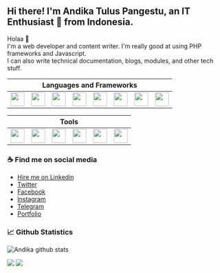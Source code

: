 ## Hi there! I'm Andika Tulus Pangestu, an IT Enthusiast 🚀 from Indonesia.

Holaa 👋 <br/>
I'm a web developer and content writer. I'm really good at using PHP frameworks and Javascript.  
I can also write technical documentation, blogs, modules, and other tech stuff.

<table>
<thead>
  <tr>
    <th colspan="12">Languages and Frameworks</th>
  </tr>
</thead>
<tbody>
  <tr>
    <td>
      <img height="32" width="32" src="https://cdn.simpleicons.org/php/#777BB4" />
    </td>
    <td>
      <img height="32" width="32" src="https://cdn.simpleicons.org/javascript/#F7DF1E" />
    </td>
    <td>
      <img height="32" width="32" src="https://cdn.simpleicons.org/python/#3776AB" />
    </td>
    <td>
      <img height="32" width="32" src="https://cdn.simpleicons.org/dart/#0175C2" />
    </td>
    <td>
      <img height="32" width="32" src="https://cdn.simpleicons.org/codeigniter/#EF4223" />
    </td>
    <td>
      <img height="32" width="32" src="https://cdn.simpleicons.org/laravel/#FF2D20" />
    </td>
    <td>
      <img height="32" width="32" src="https://cdn.simpleicons.org/hugo/#FF4088" />
    </td>
    <td>
      <img height="32" width="32" src="https://cdn.simpleicons.org/flutter/#02569B" />
    </td>
  </tr>
</tbody>
</table>

<!-- Tools -->
<table>
<thead>
  <tr>
    <th colspan="12">Tools</th>
  </tr>
</thead>
<tbody>
  <tr>
    <td>
      <img height="32" width="32" src="https://cdn.simpleicons.org/visualstudiocode/#FF4088" />
    </td>
    <td>
      <img height="32" width="32" src="https://cdn.simpleicons.org/git/#02569B" />
    </td>
    <td>
      <img height="32" width="32" src="https://cdn.simpleicons.org/windows10/#0078D6" />
    </td>
    <td>
      <img height="32" width="32" src="https://cdn.simpleicons.org/ubuntu/#E95420" />
    </td>
    <td>
      <img height="32" width="32" src="https://cdn.simpleicons.org/figma/" />
    </td>
    <td>
      <img height="32" width="32" src="https://cdn.simpleicons.org/github/" />
    </td>
  </tr>
</tbody>
</table>


### ☕ Find me on social media
- [Hire me on Linkedin](https://www.linkedin.com/in/andika-tulus-pangestu/)
- [Twitter](https://twitter.com/andikatulusp)
- [Facebook](https://www.facebook.com/tuluspgstu)
- [Instagram](https://instagram.com/andikatuluspangestu)
- [Telegram](https://t.me/andikatulusp)
- [Portfolio](https://andikatuluspangestu.github.io/)

### 📈 Github Statistics 
![Andika github stats](https://github-readme-stats.vercel.app/api?username=andikatuluspangestu&show_icons=true&hide_border=true&count_private=true&theme=tokyonight)  

![](http://github-profile-summary-cards.vercel.app/api/cards/most-commit-language?username=andikatuluspangestu&theme=tokyonight)
![](http://github-profile-summary-cards.vercel.app/api/cards/productive-time?username=andikatuluspangestu&theme=tokyonight&utcOffset=7)


